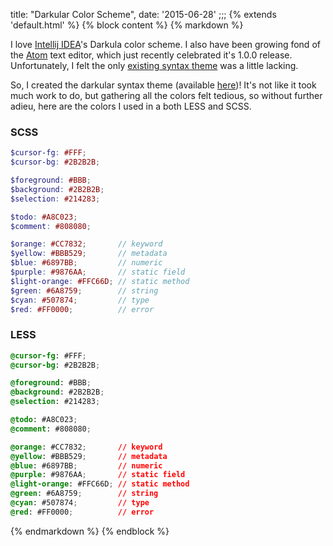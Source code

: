 title: "Darkular Color Scheme",
date: '2015-06-28'
;;;
{% extends 'default.html' %}
{% block content %}
{% markdown %}

I love [Intellij IDEA](https://www.jetbrains.com/idea/)'s Darkula color scheme.
I also have been growing fond of the [Atom](https://atom.io/) text editor, which
just recently celebrated it's 1.0.0 release. Unfortunately, I felt the only
[existing syntax theme](https://atom.io/themes/darkula-syntax) was a little lacking.

So, I created the darkular syntax theme (available [here](https://atom.io/themes/darkular-syntax))!
It's not like it took much work to do, but gathering all the colors felt tedious,
so without further adieu, here are the colors I used in a both LESS and SCSS.

### SCSS

```scss
$cursor-fg: #FFF;
$cursor-bg: #2B2B2B;

$foreground: #BBB;
$background: #2B2B2B;
$selection: #214283;

$todo: #A8C023;
$comment: #808080;

$orange: #CC7832;       // keyword
$yellow: #BBB529;       // metadata
$blue: #6897BB;         // numeric
$purple: #9876AA;       // static field
$light-orange: #FFC66D; // static method
$green: #6A8759;        // string
$cyan: #507874;         // type
$red: #FF0000;          // error
```

### LESS

```css
@cursor-fg: #FFF;
@cursor-bg: #2B2B2B;

@foreground: #BBB;
@background: #2B2B2B;
@selection: #214283;

@todo: #A8C023;
@comment: #808080;

@orange: #CC7832;       // keyword
@yellow: #BBB529;       // metadata
@blue: #6897BB;         // numeric
@purple: #9876AA;       // static field
@light-orange: #FFC66D; // static method
@green: #6A8759;        // string
@cyan: #507874;         // type
@red: #FF0000;          // error
```

{% endmarkdown %}
{% endblock %}
